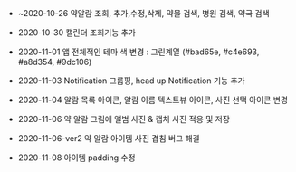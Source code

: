 
+ ~2020-10-26
  약알람 조회, 추가,수정,삭제, 약물 검색, 병원 검색, 약국 검색

+ 2020-10-30
  캘린더 조회기능 추가

+ 2020-11-01
  앱 전체적인 테마 색 변경 : 그린계열 (#bad65e, #c4e693, #a8d354, #9dc106)

+ 2020-11-03
  Notification 그룹핑, head up Notification 기능 추가

+ 2020-11-04
  알람 목록 아이콘, 알람 이름 텍스트뷰 아이콘, 사진 선택 아이콘 변경 

+ 2020-11-06
  약 알람 그림에 앨범 사진 & 캡처 사진 적용 및 저장

+ 2020-11-06-ver2
  약 알람 아이템 사진 겹침 버그 해결

+ 2020-11-08
  아이템 padding 수정 
